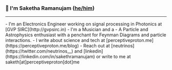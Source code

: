 ### :wave: I'm Saketha Ramanujam ([he/him](https://pronoun.is/he))
<hr>
- I'm an Electronics Engineer working on signal processing in Photonics at [GVP SIRC](http://gvpsirc.in)
- I'm a Musician and a
- A Particle and Astrophysics enthusiast with a penchant for Feynman Diagrams and particle interactions.
- I write about science and tech at [perceptiveproton.me](https://perceptiveproton.me/blog)
- Reach out at [neutrinos](https://twitter.com/neutrinos__) and [linkedin](https://linkedin.com/in/sakethramanujam)
or write to  me at saketh[at]perceptiveproton[dot]me

